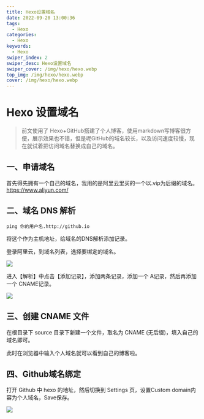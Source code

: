 ```yaml
---
title: Hexo设置域名
date: 2022-09-20 13:00:36
tags:
  - Hexo
categories:
  - Hexo
keywords:
  - Hexo
swiper_index: 2
swiper_desc: Hexo设置域名
swiper_cover: /img/hexo/hexo.webp
top_img: /img/hexo/hexo.webp
cover: /img/hexo/hexo.webp
---
```

# Hexo 设置域名

> 前文使用了 Hexo+GitHub搭建了个人博客，使用markdown写博客很方便，展示效果也不错，但是呢GitHub的域名较长，以及访问速度较慢，现在就试着把访问域名替换成自己的域名。

## 一、申请域名

首先得先拥有一个自己的域名，我用的是阿里云里买的一个以.vip为后缀的域名。 https://www.aliyun.com/

## 二、域名 DNS 解析

```
ping 你的用户名.http://github.io
```

将这个作为主机地址，给域名的DNS解析添加记录。

登录阿里云，到域名列表，选择要绑定的域名。

![](/img/hexo/4.png)

进入【解析】中点击【添加记录】，添加两条记录，添加一个 A记录，然后再添加一个 CNAME记录。

![](/img/hexo/5.png)

## 三、创建 CNAME 文件

在根目录下 source 目录下新建一个文件，取名为 CNAME (无后缀)，填入自己的域名即可。

此时在浏览器中输入个人域名就可以看到自己的博客啦。

## 四、Github域名绑定

打开 Github 中 hexo 的地址，然后切换到 Settings 页，设置Custom domain内容为个人域名，Save保存。

![](/img/hexo/6.png)
